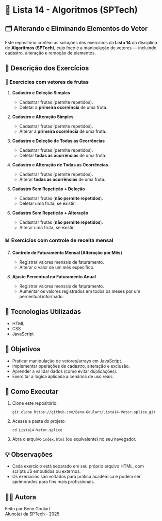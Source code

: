 
# 🧠 Lista 14 - Algoritmos (SPTech)  
## 🗂️ Alterando e Eliminando Elementos do Vetor

Este repositório contém as soluções dos exercícios da **Lista 14** da disciplina de **Algoritmos (SPTech)**, cujo foco é a manipulação de vetores — incluindo cadastro, alteração e remoção de elementos.

## 📜 Descrição dos Exercícios

### 🥝 Exercícios com vetores de frutas
1. **Cadastro e Deleção Simples**  
   - Cadastrar frutas (permite repetidos).  
   - Deletar a **primeira ocorrência** de uma fruta.

2. **Cadastro e Alteração Simples**  
   - Cadastrar frutas (permite repetidos).  
   - Alterar a **primeira ocorrência** de uma fruta.

3. **Cadastro e Deleção de Todas as Ocorrências**  
   - Cadastrar frutas (permite repetidos).  
   - Deletar **todas as ocorrências** de uma fruta.

4. **Cadastro e Alteração de Todas as Ocorrências**  
   - Cadastrar frutas (permite repetidos).  
   - Alterar **todas as ocorrências** de uma fruta.

5. **Cadastro Sem Repetição + Deleção**  
   - Cadastrar frutas (**não permite repetidos**).  
   - Deletar uma fruta, se existir.

6. **Cadastro Sem Repetição + Alteração**  
   - Cadastrar frutas (**não permite repetidos**).  
   - Alterar uma fruta, se existir.

### 📊 Exercícios com controle de receita mensal
7. **Controle de Faturamento Mensal (Alteração por Mês)**  
   - Registrar valores mensais de faturamento.  
   - Alterar o valor de um mês específico.

8. **Ajuste Percentual no Faturamento Anual**  
   - Registrar valores mensais de faturamento.  
   - Aumentar os valores registrados em todos os meses por um percentual informado.

## 🚀 Tecnologias Utilizadas
- HTML
- CSS
- JavaScript

## 🎯 Objetivos
- Praticar manipulação de vetores/arrays em JavaScript.
- Implementar operações de cadastro, alteração e exclusão.
- Aprender a validar dados (como evitar duplicações).
- Exercitar a lógica aplicada a cenários de uso reais.

## 🔧 Como Executar
1. Clone este repositório:  
   ```
   git clone https://github.com/Beno-Goulart/Lista14-Vetor.splice.git
   ```
2. Acesse a pasta do projeto:
   ```
   cd Lista14-Vetor.splice
   ```
3. Abra o arquivo `index.html` (ou equivalente) no seu navegador.

## 💡 Observações
- Cada exercício está separado em seu próprio arquivo HTML, com scripts JS embutidos ou externos.
- Os exercícios são voltados para prática acadêmica e podem ser aprimorados para fins mais profissionais.

## 👩‍💻 Autora
Feito por Beno Goulart  
Aluno(a) da SPTech - 2025
